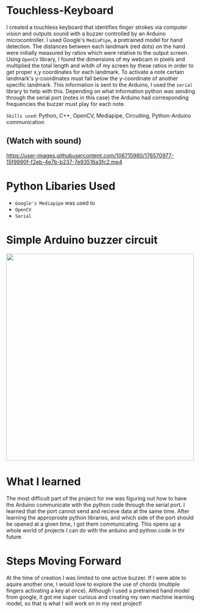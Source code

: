 # Touchless-Keyboard
I created a touchless keyboard that identifies finger strokes via computer vision and outputs sound with a buzzer controlled by an Arduino microcontroller. I used Google's `MediaPipe`, a pretrained model for hand detection. The distances between each landmark (red dots) on the hand  were initially measured by ratios which were relative to the output screen. Using `OpenCV` library, I found the dimensions of my webcam in pixels and multiplied the total length and witdh of my screen by these ratios in order to get proper x,y coordinates for each landmark. To activate a note certain landmark's y-coordinates must fall below the y-coordinate of another specific landmark. This information is sent to the Arduino, I used the `serial` library to help with this. Depending on what information python was sending through the serial port (notes in this case) the Arduino had corresponding frequencies the buzzer must play for each note. 

`Skills used`: Python, C++, OpenCV, Mediapipe, Circuiting, Python-Arduino communication

## (Watch with sound)
https://user-images.githubusercontent.com/106715980/176570977-15f9990f-f2eb-4e7b-b237-7e93516a3fc2.mp4

# Python Libaries Used
- `Google's Mediapipe` was used to 
- `OpenCV`
- `Serial`


# Simple Arduino buzzer circuit 

<img width= "500" height = "550" src= "https://user-images.githubusercontent.com/106715980/176573268-09a15263-f2df-4569-bb26-8e0b2712be11.JPG">

# What I learned
The most difficult part of the project for me was figuring out how to have the Arduino communicate with the python code through the serial port. I learned that the port cannot send and recieve data at the same time. After learning the approproate python libraries, and which side of the port should be opened at a given time, I got them communicating. This opens up a whole world of projects I can do with the arduino and python code in thr future.

# Steps Moving Forward
At the time of creation I was limited to one active buzzer. If I were able to aquire another one, I would love to explore the use of chords (multiple fingers activating a key at once). Although I used a pretrained hand model from google, it got me super curious and creating my own machine learning model, so that is what I will work on in my next project!


